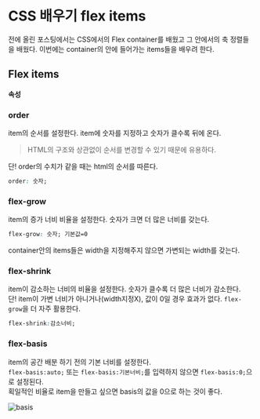 # CSS 배우기 flex items  

전에 올린 포스팅에서는 CSS에서의 Flex container를 배웠고 그 안에서의 축 정렬들을 배웠다. 이번에는 container의 안에 들어가는 items들을 배우려 한다.  

## Flex items  
**속성**

### order  
item의 순서를 설정한다.  item에 숫자를 지정하고 숫자가 클수록 뒤에 온다.  
 > HTML의 구조와 상관없이 순서를 변경할 수 있기 때문에 유용하다.  

단! order의 수치가 같을 때는 html의 순서를 따른다.  

```css
order: 숫자;
```  


### flex-grow  
item의 증가 너비 비율을 설정한다. 숫자가 크면 더 많은 너비를 갖는다.  
```css
flex-grow: 숫자; 기본값=0
```  
container안의 items들은 width을 지정해주지 않으면 가변되는 width를 갖는다.  

### flex-shrink  

item이 감소하는 너비의 비율을 설정한다. 숫자가 클수록 더 많은 너비가 감소한다.  
단! item이 가변 너비가 아니거나(width지정X), 값이 0일 경우 효과가 없다. `flex-grow`을 더 자주 활용한다.  
```css
flex-shrink:감소너비;
```  

### flex-basis  
item의 공간 배분 하기 전의 기본 너비를 설정한다.  
`flex-basis:auto;` 또는 `flex-basis:기본너비;`를 입력하지 않으면 `flex-basis:0;`으로 설정된다.  
획일적인 비율로 item을 만들고 싶으면 basis의 값을 0으로 하는 것이 좋다.   

![basis](https://heropy.blog/images/screenshot/css-flexible-box/flex-basis.jpg "basis설명")